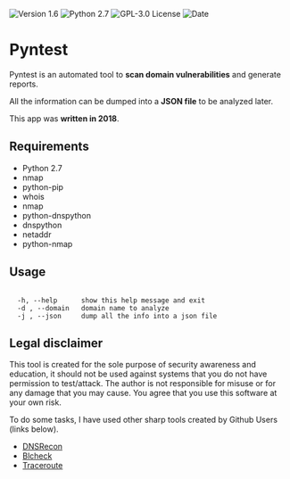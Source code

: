 ![[Version 1.6](https://github.com/R3nt0n)](http://img.shields.io/badge/version-v1.6-orange.svg)
![[Python 2.7](https://github.com/R3nt0n)](http://img.shields.io/badge/python-2.7-blue.svg)
![[GPL-3.0 License](https://github.com/R3nt0n)](https://img.shields.io/badge/license-GPL%203.0-brightgreen.svg)
![[Date](https://github.com/R3nt0n)](http://img.shields.io/badge/date-2018-yellow.svg)



# Pyntest
Pyntest is an automated tool to **scan domain vulnerabilities** and generate reports.

All the information can be dumped into a **JSON file** to be analyzed later.

This app was **written in 2018**.


## Requirements
+ Python 2.7
+ nmap
+ python-pip
+ whois
+ nmap
+ python-dnspython
+ dnspython
+ netaddr
+ python-nmap

## Usage
```

  -h, --help      show this help message and exit
  -d , --domain   domain name to analyze
  -j , --json     dump all the info into a json file

```


## Legal disclaimer
This tool is created for the sole purpose of security awareness and education, it should not be used against systems that you do not have permission to test/attack. The author is not responsible for misuse or for any damage that you may cause. You agree that you use this software at your own risk.

To do some tasks, I have used other sharp tools created by Github Users (links below).

+ [DNSRecon](https://github.com/darkoperator/dnsrecon)
+ [Blcheck](https://github.com/IntellexApps/blcheck)
+ [Traceroute](https://github.com/ayeowch/traceroute)
